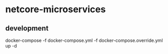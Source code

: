 # netcore-microservices

## development

docker-compose -f docker-compose.yml -f docker-compose.override.yml up -d

